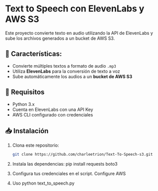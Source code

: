 # Text to Speech con ElevenLabs y AWS S3

Este proyecto convierte texto en audio utilizando la API de ElevenLabs y sube los archivos generados a un bucket de AWS S3. 

## 🚀 Características:
- Convierte múltiples textos a formato de audio `.mp3`
- Utiliza **ElevenLabs** para la conversión de texto a voz
- Sube automáticamente los audios a un **bucket de AWS S3**

## 📌 Requisitos
- Python 3.x
- Cuenta en ElevenLabs con una API Key
- AWS CLI configurado con credenciales

## 📥 Instalación
1. Clona este repositorio:
   ```sh
   git clone https://github.com/charleetrion/Text-To-Speech-s3.git

2. Instala las dependencias:
   pip install requests boto3

3. Configura tus credenciales en el script. Configure AWS
4. Uso
   python text_to_speech.py

